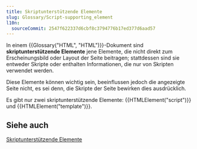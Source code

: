 ```yaml
---
title: Skriptunterstützende Elemente
slug: Glossary/Script-supporting_element
l10n:
  sourceCommit: 2547f622337d6cbf8c3794776b17ed377d6aad57
---
```


In einem {{Glossary("HTML", "HTML")}}-Dokument sind **skriptunterstützende Elemente** jene Elemente, die nicht direkt zum Erscheinungsbild oder Layout der Seite beitragen; stattdessen sind sie entweder Skripte oder enthalten Informationen, die nur von Skripten verwendet werden.

Diese Elemente können wichtig sein, beeinflussen jedoch die angezeigte Seite nicht, es sei denn, die Skripte der Seite bewirken dies ausdrücklich.

Es gibt nur zwei skriptunterstützende Elemente: {{HTMLElement("script")}} und {{HTMLElement("template")}}.

## Siehe auch

[Skriptunterstützende Elemente](/de/docs/Web/HTML/Guides/Content_categories#script-supporting_elements)
